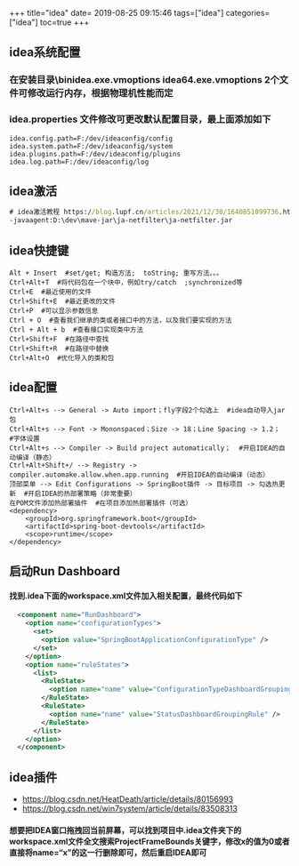 +++
title="idea"
date= 2019-08-25 09:15:46
tags=["idea"]
categories=["idea"]
toc=true
+++
## idea系统配置
###  在安装目录\binidea.exe.vmoptions idea64.exe.vmoptions 2个文件可修改运行内存，根据物理机性能而定
### idea.properties 文件修改可更改默认配置目录，最上面添加如下
```
idea.config.path=F:/dev/ideaconfig/config
idea.system.path=F:/dev/ideaconfig/system
idea.plugins.path=F:/dev/ideaconfig/plugins
idea.log.path=F:/dev/ideaconfig/log
```
## idea激活
```cmd
# idea激活教程 https://blog.lupf.cn/articles/2021/12/30/1640851099736.html
-javaagent:D:\dev\mave-jar\ja-netfilter\ja-netfilter.jar
```
## idea快捷键
```
Alt + Insert  #set/get; 构造方法;  toString; 重写方法。。。
Ctrl+Alt+T  #将代码包在一个块中，例如try/catch  ;synchronized等
Ctrl+E  #最近使用的文件
Ctrl+Shift+E  #最近更改的文件
Ctrl+P  #可以显示参数信息
Ctrl + O  #查看我们继承的类或者接口中的方法，以及我们要实现的方法
Ctrl + Alt + b  #查看接口实现类中方法
Ctrl+Shift+F  #在路径中查找
Ctrl+Shift+R  #在路径中替换
Ctrl+Alt+O  #优化导入的类和包
```
## idea配置
```
Ctrl+Alt+s --> General -> Auto import；fly字段2个勾选上  #idea自动导入jar包
Ctrl+Alt+s --> Font -> Mononspaced；Size -> 18；Line Spacing -> 1.2；  #字体设置
Ctrl+Alt+s --> Compiler -> Build project automatically；  #开启IDEA的自动编译（静态）
Ctrl+Alt+Shift+/ --> Registry -> compiler.automake.allow.when.app.running  #开启IDEA的自动编译（动态）
顶部菜单 --> Edit Configurations -> SpringBoot插件 -> 目标项目 -> 勾选热更新  #开启IDEA的热部署策略（非常重要）
在POM文件添加热部署插件  #在项目添加热部署插件（可选）
<dependency>
    <groupId>org.springframework.boot</groupId>
    <artifactId>spring-boot-devtools</artifactId>
    <scope>runtime</scope>
</dependency>
```
## 启动Run Dashboard
#### 找到.idea下面的workspace.xml文件加入相关配置，最终代码如下
```xml
  <component name="RunDashboard">
    <option name="configurationTypes">
      <set>
        <option value="SpringBootApplicationConfigurationType" />
      </set>
    </option>
    <option name="ruleStates">
      <list>
        <RuleState>
          <option name="name" value="ConfigurationTypeDashboardGroupingRule" />
        </RuleState>
        <RuleState>
          <option name="name" value="StatusDashboardGroupingRule" />
        </RuleState>
      </list>
    </option>
  </component>
```
## idea插件 
- https://blog.csdn.net/HeatDeath/article/details/80156993
- https://blog.csdn.net/win7system/article/details/83508313
#### 想要把IDEA窗口拖拽回当前屏幕，可以找到项目中.idea文件夹下的workspace.xml文件全文搜索ProjectFrameBounds关键字，修改x的值为0或者直接将name=“x”的这一行删除即可，然后重启IDEA即可
